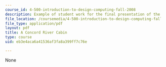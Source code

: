 ```yaml
---
course_id: 4-500-introduction-to-design-computing-fall-2008
description: Example of student work for the final presentation of the course.
file_location: /coursemedia/4-500-introduction-to-design-computing-fall-2008/eb3e4aca6a41536af3fa8a399ff7c76e_final_3.pdf
file_type: application/pdf
layout: pdf
title: A Concord River Cabin
type: course
uid: eb3e4aca6a41536af3fa8a399ff7c76e

---
```

None
